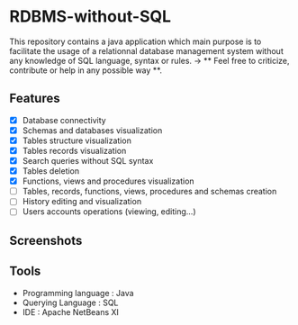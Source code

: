 # RDBMS-without-SQL
This repository contains a java application which main purpose is to facilitate the usage of a relationnal database management system without any knowledge of SQL language, syntax or rules. 
-> ** Feel free to criticize, contribute or help in any possible way **.

## Features
- [x] Database connectivity
- [x] Schemas and databases visualization
- [x] Tables structure visualization
- [x] Tables records visualization 
- [x] Search queries without SQL syntax 
- [x] Tables deletion
- [x] Functions, views and procedures visualization
- [ ] Tables, records, functions, views, procedures and schemas creation
- [ ] History editing and visualization 
- [ ] Users accounts operations (viewing, editing...)

## Screenshots 

## Tools 
- Programming language : Java
- Querying Language : SQL
- IDE : Apache NetBeans XI


